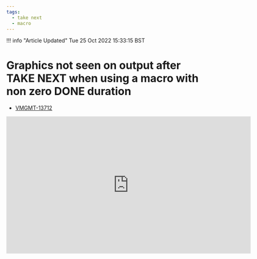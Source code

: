 ```yaml
---
tags:
  - take next
  - macro 
---
```


<!--
Title : ref_vmgmt_13712
- Created : 2022-10-25
- Updated :
- Author : James Rivers
- Written against (version):
- Sources :
- Author Notes :
-->

!!! info "Article Updated"
    Tue 25 Oct 2022 15:33:15 BST
# Graphics not seen on output after TAKE NEXT when using a macro with non zero DONE duration

- [VMGMT-13712](https://imaginecommunications.atlassian.net/browse/VMGMT-13712)

<iframe src="https://player.vimeo.com/video/763809690?h=e2d6c9c046" width="640" height="360" frameborder="0" allow="autoplay; fullscreen; picture-in-picture" allowfullscreen></iframe>
